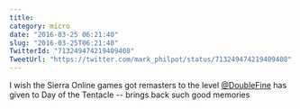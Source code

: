 ```yaml
---
title: 
category: micro
date: "2016-03-25 06:21:40"
slug: "2016-03-25T06:21:40"
TwitterId: "713249474219409408"
TweetUrl: "https://twitter.com/mark_philpot/status/713249474219409408"
---
```


I wish the Sierra Online games got remasters to the level
[@DoubleFine](https://twitter.com/DoubleFine) has given to Day of the Tentacle
-- brings back such good memories
